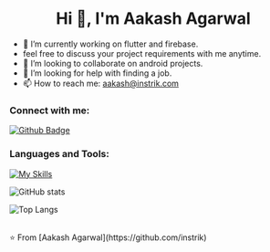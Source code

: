  <h1 align="center">Hi 👋, I'm Aakash Agarwal</h1>

- 🔭 I’m currently working on flutter and firebase.
- feel free to discuss your project requirements with me anytime.
- 👯 I’m looking to collaborate on android projects.
- 🤔 I’m looking for help with finding a job.
- 📫 How to reach me: aakash@instrik.com

### Connect with me:
<div id="badges">
  <a href="https://github.com/instrik">
    <img src="https://img.shields.io/badge/Github-white?style=for-the-badge&logo=Github&logoColor=black" alt="Github Badge"/>
  </a>
  </a>
</div>

### Languages and Tools:
[![My Skills](https://skillicons.dev/icons?i=flutter,dart,firebase,github,figma,xd&perline=5)](https://skillicons.dev)

![GitHub stats](https://github-readme-stats.vercel.app/api?username=Aakash&show_icons=true&theme=dark)

![Top Langs](https://github-readme-stats.vercel.app/api/top-langs/?username=Aakash&theme=dark)


<br>
⭐️ From [Aakash Agarwal](https://github.com/instrik)
